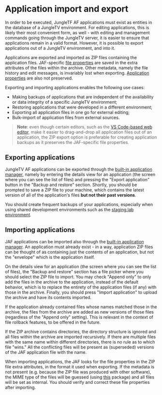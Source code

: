 # Application import and export

In order to be executed, JungleTF AF applications must exist as entities in the database of a JungleTV environment.
For editing applications, this is likely their most convenient form, as well - with editing and management commands going through the JungleTV server, it is easier to ensure that applications remain in a valid format.
However, it is possible to export applications out of a JungleTV environment, and into it.

Applications are exported and imported as ZIP files containing the application files.
JAF-specific [file properties](./applications_and_files.md#file-properties) are saved in the extra attributes of the files within the archive.
Other metadata, namely the file history and edit messages, is invariably lost when exporting.
[Application properties](./applications_and_files.md#application-properties) are also not preserved.

Exporting and importing applications enables the following use cases:

- Making backups of applications that are independent of the availability or data integrity of a specific JungleTV environment;
- Restoring applications that were developed in a different environment;
- Exporting all application files in one go for external editing;
- Bulk-import of application files from external sources.

> **Note**: even though certain editors, such as the [VS Code-based web editor](./environments_editors.md#vs-code-based-web-editor), make it easier to drag-and-drop all application files out of an application, the ZIP export option is preferable for creating application backups as it preserves the JAF-specific file properties.

## Exporting applications

JungleTV AF applications can be exported through the [built-in application manager](./environments_editors.md#built-in-application-manager), namely by entering the details view for an application (the screen where you can see the list of files) and pressing the "Export application" button in the "Backup and restore" section.
Shortly, you should be prompted to save a ZIP file to your machine, which contains the latest version of all of the application's files **but not their past versions**.

You should create frequent backups of your applications, especially when using shared development environments such as the [staging lab environment](./environments_editors.md#the-staging-lab-environment).

## Importing applications

JAF applications can be imported also through the [built-in application manager](./environments_editors.md#built-in-application-manager).
An application must already exist - in a way, application ZIP files can be thought of as containing just the contents of an application, but not the "envelope" which is the application itself.

On the details view for an application (the screen where you can see the list of files), the "Backup and restore" section has a file picker where you should select the ZIP file to import.
You may check "Append only" to only add the files in the archive to the application, instead of the default behavior, which is to replace the entirety of the application files (if any) with those in the archive.
Finally, you should press "Import application" to upload the archive and have its contents imported.

If the application already contained files whose names matched those in the archive, the files from the archive are added as new versions of those files (regardless of the "Append only" setting).
This is relevant in the context of file rollback features, to be offered in the future.

If the ZIP archive contains directories, the directory structure is ignored and all files within the archive are imported recursively.
If there are multiple files with the same name within different directories, there is no rule as to which file "wins."
All the conflicting files will be present as (superseded) versions of the JAF application file with the name.

When importing applications, the JAF looks for the file properties in the ZIP file extra attributes, in the format it used when exporting.
If the metadata is not present (e.g. because the ZIP file was produced with other software), the MIME type of the files will be guessed (using [this](https://github.com/gabriel-vasile/mimetype) package) and all files will be set as internal.
You should verify and correct these file properties after importing.